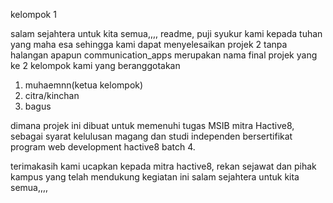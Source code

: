 kelompok 1

salam sejahtera untuk kita semua,,,,
readme, puji syukur kami kepada tuhan yang maha esa sehingga kami dapat menyelesaikan projek 2 tanpa halangan apapun
communication_apps merupakan nama final projek yang ke 2 kelompok kami yang beranggotakan
1. muhaemnn(ketua kelompok)
2. citra/kinchan
3. bagus

dimana projek ini dibuat untuk memenuhi tugas MSIB mitra Hactive8, sebagai syarat kelulusan magang dan studi independen bersertifikat program web development hactive8 batch 4. 

terimakasih kami ucapkan kepada mitra hactive8, rekan sejawat dan pihak kampus yang telah mendukung kegiatan ini
salam sejahtera untuk kita semua,,,,